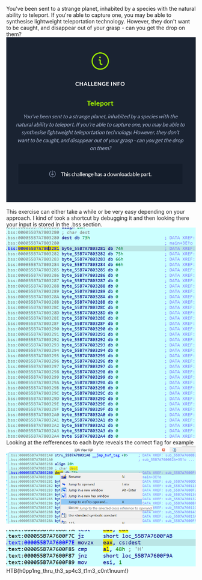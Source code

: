 You've been sent to a strange planet, inhabited by a species with the natural ability to teleport. If you're able to capture one, you may be able to synthesise lightweight teleportation technology. However, they don't want to be caught, and disappear out of your grasp - can you get the drop on them?
![](2022-05-19-14-41-54.png)

This exercise can either take a while or be very easy depending on your approach. I kind of took a shortcut by debugging it and then looking there your input is stored in the .bss section.
![](2022-05-19-17-52-48.png)
Looking at the refferences to each byte reveals the correct flag for example 
![](2022-05-19-17-53-39.png)

![](2022-05-19-17-53-57.png)
HTB{h0pp1ng_thru_th3_sp4c3_t1m3_c0nt1nuum!}